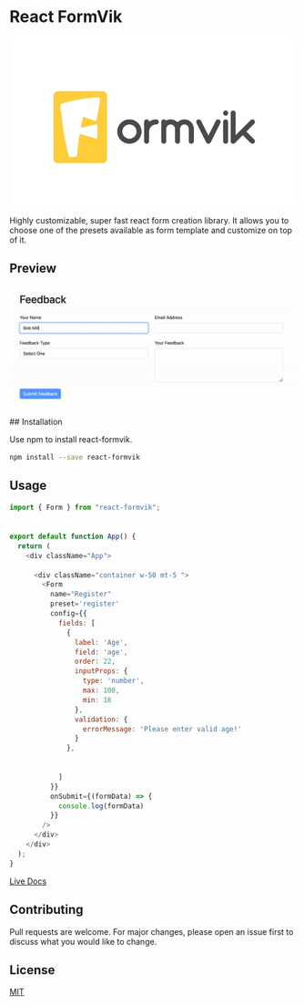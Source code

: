 # React FormVik

![React FormVik](https://raw.githubusercontent.com/vvkkumar06/react-formvik/main/.storybook/formvik-logo.png)

Highly customizable, super fast react form creation library. It allows you to choose one of the presets available as form template and customize on top of it.

## Preview
<p align="center" style="margin-bottom: 20px !important;">
  <img src="https://raw.githubusercontent.com/vvkkumar06/react-formvik/main/src/assets/feedback.gif" alt="Feedback form" align="center">
</p>
## Installation

Use npm to install react-formvik.

```bash
npm install --save react-formvik
```

## Usage

```javascript
import { Form } from "react-formvik";


export default function App() {
  return (
    <div className="App">

      <div className="container w-50 mt-5 ">
        <Form
          name="Register"
          preset='register'
          config={{
            fields: [
              {
                label: 'Age',
                field: 'age',
                order: 22,
                inputProps: {
                  type: 'number',
                  max: 100,
                  min: 18
                },
                validation: {
                  errorMessage: 'Please enter valid age!'
                }
              },
            
           
            ]
          }}
          onSubmit={(formData) => {
            console.log(formData)
          }}
        />
      </div>
    </div>
  );
}

```
[Live Docs](https://fascinating-paletas-04c303.netlify.app/?path=/story/introduction-using-preset-config--using-preset-config)

## Contributing

Pull requests are welcome. For major changes, please open an issue first
to discuss what you would like to change.

## License

[MIT](https://choosealicense.com/licenses/mit/)